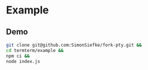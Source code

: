 # Example

## Demo

```sh
git clone git@github.com:SimonSiefke/fork-pty.git &&
cd termterm/example &&
npm ci &&
node index.js
```
